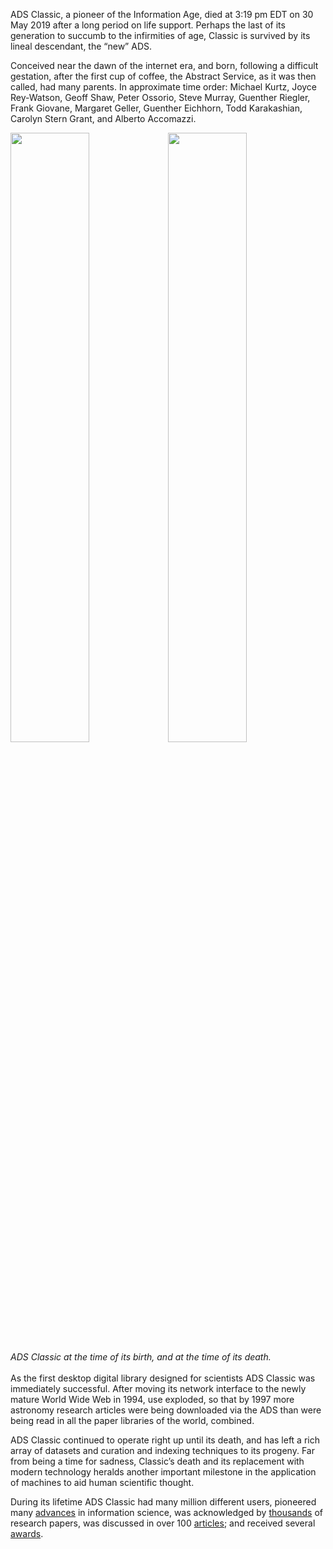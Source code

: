 
ADS Classic, a pioneer of the Information Age, died at 3:19 pm EDT on 30 May 2019 after a long period on life support.  Perhaps the last of its generation to succumb to the infirmities of age, Classic is survived by its lineal descendant, the “new” ADS.  

Conceived near the dawn of the internet era, and born, following a difficult gestation, after the first cup of coffee, the Abstract Service, as it was then called, had many parents.  In approximate time order: Michael Kurtz, Joyce Rey-Watson, Geoff Shaw, Peter Ossorio, Steve Murray, Guenther Riegler, Frank Giovane, Margaret Geller, Guenther Eichhorn, Todd Karakashian, Carolyn Stern Grant, and Alberto Accomazzi.

<div class="text-center">
        <img class="img-thumbnail" src="{{ site.baseurl }}/blog/images/blog_2019_05_30_ave-1.png" width="50%" /><img class="img-thumbnail" src="{{ site.baseurl }}/blog/images/blog_2019_05_30_ave-2.png" width="50%"/>
<em>ADS Classic at the time of its birth, and at the time of its death.</em>
</div>
<br>
As the first desktop digital library designed for scientists ADS Classic was immediately successful.  After moving its network interface to the newly mature World Wide Web in 1994, use exploded, so that by 1997 more astronomy research articles were being downloaded via the ADS than were being read in all the paper libraries of the world, combined.  

ADS Classic continued to operate right up until its death, and has left a rich array of datasets and curation and indexing techniques to its progeny.  Far from being a time for sadness, Classic’s death and its replacement with modern technology heralds another important milestone in the application of machines to aid human scientific thought.

During its lifetime ADS Classic had many million different users, pioneered many [advances](http://conf.adsabs.harvard.edu/ADSXX/) in information science, was acknowledged by [thousands](https://ui.adsabs.harvard.edu/search/q=%3Dack%3A%22Astrophysics%20Data%20System%22&sort=date%20desc%2C%20bibcode%20desc) of research papers, was discussed in over 100 [articles](https://ui.adsabs.harvard.edu/#/public-libraries/Rjv6Kv4cSYWJEB_DSui3zg); and received several [awards](https://ui.adsabs.harvard.edu/about/awards.html).
